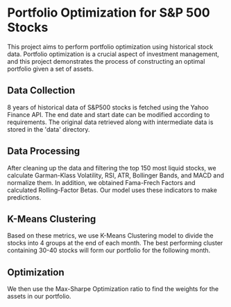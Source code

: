 # Portfolio Optimization for S&P 500 Stocks #

This project aims to perform portfolio optimization using historical stock data. Portfolio optimization is a crucial aspect of investment management, and this project demonstrates the process of constructing an optimal portfolio given a set of assets.

## Data Collection ##

8 years of historical data of S&P500 stocks is fetched using the Yahoo Finance API. The end date and start date can be modified according to requirements. The original data retrieved along with intermediate data is stored in the 'data' directory.

## Data Processing ##

After cleaning up the data and filtering the top 150 most liquid stocks, we calculate Garman-Klass Volatility, RSI, ATR, Bollinger Bands, and MACD and normalize them. In addition, we obtained Fama-Frech Factors and calculated Rolling-Factor Betas. Our model uses these indicators to make predictions. 

## K-Means Clustering ##

Based on these metrics, we use K-Means Clustering model to divide the stocks into 4 groups at the end of each month. The best performing cluster containing 30-40 stocks will form our portfolio for the following month.

## Optimization ##

We then use the Max-Sharpe Optimization ratio to find the weights for the assets in our portfolio. 

